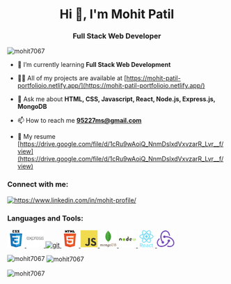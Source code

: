 <h1 align="center">Hi 👋, I'm Mohit Patil</h1>
<h3 align="center">Full Stack Web Developer</h3>

<p align="left"> <img src="https://komarev.com/ghpvc/?username=mohit7067&label=Profile%20views&color=0e75b6&style=flat" alt="mohit7067" /> </p>

- 🌱 I’m currently learning **Full Stack Web Development**

- 👨‍💻 All of my projects are available at [https://mohit-patil-portfolioio.netlify.app/](https://mohit-patil-portfolioio.netlify.app/)

- 💬 Ask me about **HTML, CSS, Javascript, React, Node.js, Express.js, MongoDB**

- 📫 How to reach me **95227ms@gmail.com**

- 📄 My resume [https://drive.google.com/file/d/1cRu9wAoiQ_NnmDslxdVxvzarR_Lvr__f/view](https://drive.google.com/file/d/1cRu9wAoiQ_NnmDslxdVxvzarR_Lvr__f/view)

<h3 align="left">Connect with me:</h3>
<p align="left">
<a href="https://linkedin.com/in/https://www.linkedin.com/in/mohit-profile/" target="blank"><img align="center" src="https://raw.githubusercontent.com/rahuldkjain/github-profile-readme-generator/master/src/images/icons/Social/linked-in-alt.svg" alt="https://www.linkedin.com/in/mohit-profile/" height="30" width="40" /></a>
</p>

<h3 align="left">Languages and Tools:</h3>
<p align="left"> <a href="https://www.w3schools.com/css/" target="_blank" rel="noreferrer"> <img src="https://raw.githubusercontent.com/devicons/devicon/master/icons/css3/css3-original-wordmark.svg" alt="css3" width="40" height="40"/> </a> <a href="https://expressjs.com" target="_blank" rel="noreferrer"> <img src="https://raw.githubusercontent.com/devicons/devicon/master/icons/express/express-original-wordmark.svg" alt="express" width="40" height="40"/> </a> <a href="https://git-scm.com/" target="_blank" rel="noreferrer"> <img src="https://www.vectorlogo.zone/logos/git-scm/git-scm-icon.svg" alt="git" width="40" height="40"/> </a> <a href="https://www.w3.org/html/" target="_blank" rel="noreferrer"> <img src="https://raw.githubusercontent.com/devicons/devicon/master/icons/html5/html5-original-wordmark.svg" alt="html5" width="40" height="40"/> </a> <a href="https://developer.mozilla.org/en-US/docs/Web/JavaScript" target="_blank" rel="noreferrer"> <img src="https://raw.githubusercontent.com/devicons/devicon/master/icons/javascript/javascript-original.svg" alt="javascript" width="40" height="40"/> </a> <a href="https://www.mongodb.com/" target="_blank" rel="noreferrer"> <img src="https://raw.githubusercontent.com/devicons/devicon/master/icons/mongodb/mongodb-original-wordmark.svg" alt="mongodb" width="40" height="40"/> </a> <a href="https://nodejs.org" target="_blank" rel="noreferrer"> <img src="https://raw.githubusercontent.com/devicons/devicon/master/icons/nodejs/nodejs-original-wordmark.svg" alt="nodejs" width="40" height="40"/> </a> <a href="https://reactjs.org/" target="_blank" rel="noreferrer"> <img src="https://raw.githubusercontent.com/devicons/devicon/master/icons/react/react-original-wordmark.svg" alt="react" width="40" height="40"/> </a> <a href="https://redux.js.org" target="_blank" rel="noreferrer"> <img src="https://raw.githubusercontent.com/devicons/devicon/master/icons/redux/redux-original.svg" alt="redux" width="40" height="40"/> </a> </p>

<p><img align="left" src="https://github-readme-stats.vercel.app/api/top-langs?username=mohit7067&show_icons=true&locale=en&layout=compact" alt="mohit7067" /></p>

<p>&nbsp;<img align="center" src="https://github-readme-stats.vercel.app/api?username=mohit7067&show_icons=true&locale=en" alt="mohit7067" /></p>

<p><img align="center" src="https://github-readme-streak-stats.herokuapp.com/?user=mohit7067&" alt="mohit7067" /></p>
